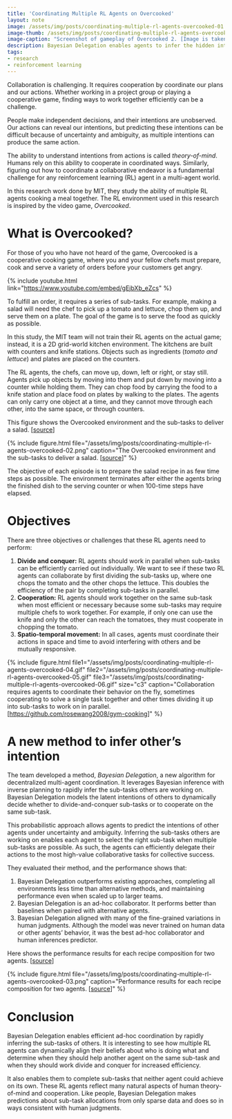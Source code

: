 ```yaml
---
title: 'Coordinating Multiple RL Agents on Overcooked'
layout: note
image: /assets/img/posts/coordinating-multiple-rl-agents-overcooked-01.jpg
image-thumb: /assets/img/posts/coordinating-multiple-rl-agents-overcooked-01-mini.jpg
image-caption: "Screenshot of gameplay of Overcooked 2. [Image is taken from [Wikimedia Commons](https://en.wikipedia.org/wiki/File:Overcooked_2_screenshot.jpg), a freely licensed media file repository.]"
description: Bayesian Delegation enables agents to infer the hidden intentions of others
tags:
- research
- reinforcement learning
---
```


Collaboration is challenging. It requires cooperation by coordinate our plans and our actions. Whether working in a project group or playing a cooperative game, finding ways to work together efficiently can be a challenge.

People make independent decisions, and their intentions are unobserved. Our actions can reveal our intentions, but predicting these intentions can be difficult because of uncertainty and ambiguity, as multiple intentions can produce the same action.

The ability to understand intentions from actions is called _theory-of-mind_. Humans rely on this ability to cooperate in coordinated ways. Similarly, figuring out how to coordinate a collaborative endeavor is a fundamental challenge for any reinforcement learning (RL) agent in a multi-agent world.

In this research work done by MIT, they study the ability of multiple RL agents cooking a meal together. The RL environment used in this research is inspired by the video game, _Overcooked_.

# What is Overcooked?

For those of you who have not heard of the game, Overcooked is a cooperative cooking game, where you and your fellow chefs must prepare, cook and serve a variety of orders before your customers get angry.

{% include youtube.html
  link="https://www.youtube.com/embed/gEjbXb_eZcs"
%}

To fulfill an order, it requires a series of sub-tasks. For example, making a salad will need the chef to pick up a tomato and lettuce, chop them up, and serve them on a plate. The goal of the game is to serve the food as quickly as possible.

In this study, the MIT team will not train their RL agents on the actual game; instead, it is a 2D grid-world kitchen environment. The kitchens are built with counters and knife stations. Objects such as ingredients (_tomato and lettuce_) and plates are placed on the counters.

The RL agents, the chefs, can move up, down, left or right, or stay still. Agents pick up objects by moving into them and put down by moving into a counter while holding them. They can chop food by carrying the food to a knife station and place food on plates by walking to the plates. The agents can only carry one object at a time, and they cannot move through each other, into the same space, or through counters.

This figure shows the Overcooked environment and the sub-tasks to deliver a salad. [[source](https://arxiv.org/pdf/2003.11778.pdf)]

{% include figure.html
  file="/assets/img/posts/coordinating-multiple-rl-agents-overcooked-02.png"
  caption="The Overcooked environment and the sub-tasks to deliver a salad. [[source](https://arxiv.org/pdf/2003.11778.pdf)]"
%}

The objective of each episode is to prepare the salad recipe in as few time steps as possible. The environment terminates after either the agents bring the finished dish to the serving counter or when 100-time steps have elapsed.

# Objectives

There are three objectives or challenges that these RL agents need to perform:

1. **Divide and conquer:** RL agents should work in parallel when sub-tasks can be efficiently carried out individually. We want to see if these two RL agents can collaborate by first dividing the sub-tasks up, where one chops the tomato and the other chops the lettuce. This doubles the efficiency of the pair by completing sub-tasks in parallel.
2. **Cooperation:** RL agents should work together on the same sub-task when most efficient or necessary because some sub-tasks may require multiple chefs to work together. For example, if only one can use the knife and only the other can reach the tomatoes, they must cooperate in chopping the tomato.
3. **Spatio-temporal movement:** In all cases, agents must coordinate their actions in space and time to avoid interfering with others and be mutually responsive.

{% include figure.html
  file1="/assets/img/posts/coordinating-multiple-rl-agents-overcooked-04.gif"
  file2="/assets/img/posts/coordinating-multiple-rl-agents-overcooked-05.gif"
  file3="/assets/img/posts/coordinating-multiple-rl-agents-overcooked-06.gif"
  size="c3"
  caption="Collaboration requires agents to coordinate their behavior on the fly, sometimes cooperating to solve a single task together and other times dividing it up into sub-tasks to work on in parallel. [https://github.com/rosewang2008/gym-cooking]"
%}

# **A new method to infer other’s intention**

The team developed a method, _Bayesian Delegation_, a new algorithm for decentralized multi-agent coordination. It leverages Bayesian inference with inverse planning to rapidly infer the sub-tasks others are working on. Bayesian Delegation models the latent intentions of others to dynamically decide whether to divide-and-conquer sub-tasks or to cooperate on the same sub-task.

This probabilistic approach allows agents to predict the intentions of other agents under uncertainty and ambiguity. Inferring the sub-tasks others are working on enables each agent to select the right sub-task when multiple sub-tasks are possible. As such, the agents can efficiently delegate their actions to the most high-value collaborative tasks for collective success.

They evaluated their method, and the performance shows that:

1. Bayesian Delegation outperforms existing approaches, completing all environments less time than alternative methods, and maintaining performance even when scaled up to larger teams.
2. Bayesian Delegation is an ad-hoc collaborator. It performs better than baselines when paired with alternative agents.
3. Bayesian Delegation aligned with many of the fine-grained variations in human judgments. Although the model was never trained on human data or other agents’ behavior, it was the best ad-hoc collaborator and human inferences predictor.

Here shows the performance results for each recipe composition for two agents. [[source](https://arxiv.org/pdf/2003.11778.pdf)]

{% include figure.html
  file="/assets/img/posts/coordinating-multiple-rl-agents-overcooked-03.png"
  caption="Performance results for each recipe composition for two agents. [[source](https://arxiv.org/pdf/2003.11778.pdf)]"
%}

# Conclusion

Bayesian Delegation enables efficient ad-hoc coordination by rapidly inferring the sub-tasks of others. It is interesting to see how multiple RL agents can dynamically align their beliefs about who is doing what and determine when they should help another agent on the same sub-task and when they should work divide and conquer for increased efficiency.

It also enables them to complete sub-tasks that neither agent could achieve on its own. These RL agents reflect many natural aspects of human theory-of-mind and cooperation. Like people, Bayesian Delegation makes predictions about sub-task allocations from only sparse data and does so in ways consistent with human judgments.